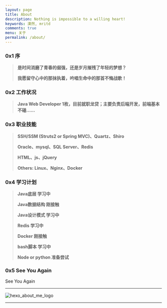 ```yaml
---
layout: page
title: About
description: Nothing is impossible to a willing heart!
keywords: 漠然, mritd
comments: true
menu: 关于
permalink: /about/
---
```


### 0x1 序

> **是时间消磨了青春的倔强，还是岁月摧残了年轻的梦想？**
>
> **我愿留守心中的那抹执着，吟唱生命中的那首不悔战歌！**

### 0x2 工作状况

> **Java Web Developer 1枚，目前就职龙贷；主要负责后端开发，前端基本不碰......**

### 0x3 职业技能

> **SSH/SSM (Struts2 or Spring MVC)、Quartz、Shiro**
>
> **Oracle、mysql、SQL Server、Redis**
>
> **HTML、js、jQuery**
>
> **Others: Linux、Nginx、Docker**

### 0x4 学习计划

> **Java底层 学习中**
>  
> **Java数据结构 刚接触**
> 
> **Java设计模式 学习中**
>
> **Redis 学习中**
>
> **Docker 刚接触**
>
> **bash脚本 学习中**
>
> **Node or python 准备尝试**

### 0x5 See You Again

See You Again

---

![hexo_about_me_logo](https://cdn.mritd.me/markdown/hexo_about_me_logo.jpg)

---

<audio  autoplay="autoplay">
  <source src="https://cdn.mritd.me/markdown/music_see_you_again.mp3" type="audio/mpeg" />
Your browser does not support the audio element.
</audio>

